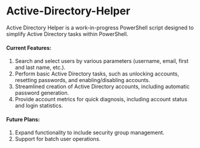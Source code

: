 # Active-Directory-Helper
Active Directory Helper is a work-in-progress PowerShell script designed to simplify Active Directory tasks within PowerShell.
#### Current Features:
   1. Search and select users by various parameters (username, email, first and last name, etc.).
   2. Perform basic Active Directory tasks, such as unlocking accounts, resetting passwords, and enabling/disabling accounts.
   3. Streamlined creation of Active Directory accounts, including automatic password generation.
   4. Provide account metrics for quick diagnosis, including account status and login statistics.

#### Future Plans:
   1. Expand functionality to include security group management.
   2. Support for batch user operations.
